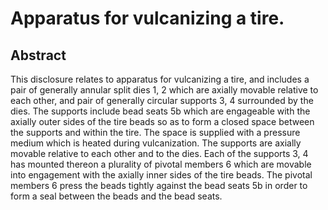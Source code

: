 # Apparatus for vulcanizing a tire.

## Abstract
This disclosure relates to apparatus for vulcanizing a tire, and includes a pair of generally annular split dies 1, 2 which are axially movable relative to each other, and pair of generally circular supports 3, 4 surrounded by the dies. The supports include bead seats 5b which are engageable with the axially outer sides of the tire beads so as to form a closed space between the supports and within the tire. The space is supplied with a pressure medium which is heated during vulcanization. The supports are axially movable relative to each other and to the dies. Each of the supports 3, 4 has mounted thereon a plurality of pivotal members 6 which are movable into engagement with the axially inner sides of the tire beads. The pivotal members 6 press the beads tightly against the bead seats 5b in order to form a seal between the beads and the bead seats.